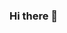 ### Hi there 👋

<!--
**ShehanLiyanaarachchi/ShehanLiyanaarachchi** is a ✨ _special_ ✨ repository because its `README.md` (this file) appears on your GitHub profile.

Here are some ideas to get you started:

- 🔭 I’m currently working on mobile app development. 
- 🌱 I’m currently learning Web and Mobile Application Development (Bachelor of Web and Mobile Application Development.)
- 👯 I’m looking to collaborate on flutter projects.
- 📫 Reach me on LinkedIn. 

